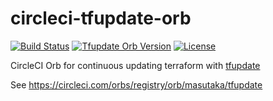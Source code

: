 # circleci-tfupdate-orb

[![Build Status](https://img.shields.io/circleci/project/github/masutaka/circleci-tfupdate-orb/master.svg?logo=circieci&style=flat-square)][circleci]
[![Tfupdate Orb Version](https://img.shields.io/badge/endpoint.svg?url=https://badges.circleci.io/orb/masutaka/tfupdate)][tfupdate orb]
[![License](https://img.shields.io/github/license/masutaka/circleci-tfupdate-orb.svg?style=flat-square)][license]

[circleci]: https://circleci.com/gh/masutaka/circleci-tfupdate-orb
[tfupdate orb]: https://circleci.com/developer/orbs/orb/masutaka/tfupdate
[license]: https://github.com/masutaka/circleci-tfupdate-orb/blob/master/LICENSE.txt

CircleCI Orb for continuous updating terraform with [tfupdate](https://github.com/minamijoyo/tfupdate)

See https://circleci.com/orbs/registry/orb/masutaka/tfupdate
